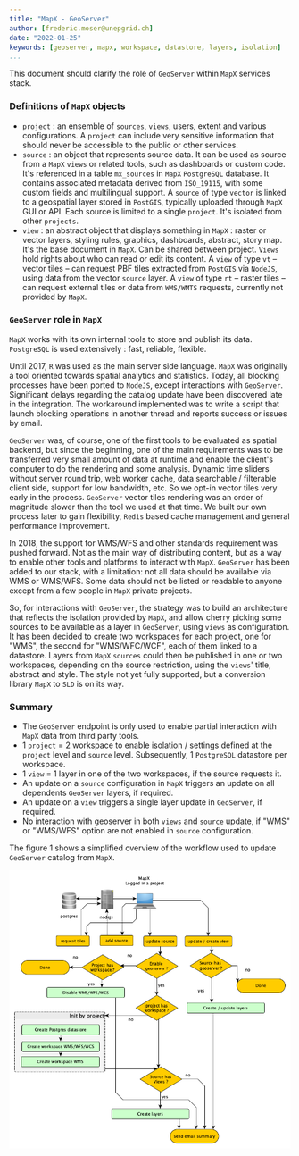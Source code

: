 ```yaml
---
title: "MapX - GeoServer"
author: [frederic.moser@unepgrid.ch]
date: "2022-01-25"
keywords: [geoserver, mapx, workspace, datastore, layers, isolation]
...
```



This document should clarify the role of `GeoServer` within `MapX` services stack. 

### Definitions of `MapX` objects 

- `project` : an ensemble of `sources`, `views`, users, extent and various configurations. A `project` can include very sensitive information that should never be accessible to the public or other services. 
- `source` : an object that represents source data. It can be used as source from a `MapX` `views` or related tools, such as dashboards or custom code. It's referenced in a table `mx_sources` in `MapX` `PostgreSQL` database. It contains associated metadata derived from `ISO_19115`, with some custom fields and multilingual support. A `source` of type `vector` is linked to a geospatial layer stored in `PostGIS`, typically uploaded through `MapX` GUI or API. Each source is limited to a single `project`. It's isolated from other `projects`.
- `view` : an abstract object that displays something in `MapX` : raster or vector layers, styling rules, graphics, dashboards, abstract, story map. It's the base document in `MapX`. Can be shared between project. `Views` hold rights about who can read or edit its content. A `view` of type `vt` – vector tiles – can request PBF tiles extracted from `PostGIS` via `NodeJS`, using data from the vector `source` layer. A `view` of type `rt` – raster tiles – can request external tiles or data from `WMS/WMTS` requests, currently not provided by `MapX`.


### `GeoServer` role in `MapX` 


`MapX` works with its own internal tools to store and publish its data. `PostgreSQL` is used extensively : fast, reliable, flexible.

Until 2017, `R` was used as the main server side language. `MapX` was originally a tool oriented towards spatial analytics and statistics. Today, all blocking processes have been ported to `NodeJS`, except interactions with `GeoServer`. Significant delays regarding the catalog update have been discovered late in the integration. The workaround implemented was to write a script that launch blocking operations in another thread and reports success or issues by email.
 
`GeoServer` was, of course, one of the first tools to be evaluated as spatial backend, but since the beginning, one of the main requirements was to be transferred very small amount of data at runtime and enable the client's computer to do the rendering and some analysis. Dynamic time sliders without server round trip, web worker cache, data searchable / filterable client side, support for low bandwidth, etc. So we opt-in vector tiles very early in the process. `GeoServer` vector tiles rendering was an order of magnitude slower than the tool we used at that time. We built our own process later to gain flexibility, `Redis` based cache management and general performance improvement.

In 2018, the support for WMS/WFS and other standards requirement was pushed forward. Not as the main way of distributing content, but as a way to enable other tools and platforms to interact with `MapX`. `GeoServer` has been added to our stack, with a limitation: not all data should be available via WMS or WMS/WFS. Some data should not be listed or readable to anyone except from a few people in `MapX` private projects.

So, for interactions with `GeoServer`, the strategy was to build an architecture that reflects the isolation provided by `MapX`, and allow cherry picking some sources to be available as a layer in `GeoServer`, using `views` as configuration. It has been decided to create two workspaces for each project, one for "WMS", the second for "WMS/WFC/WCF", each of them linked to a datastore. Layers from `MapX` `sources` could then be published in one or two workspaces, depending on the source restriction, using the `views`' title, abstract and style. The style not yet fully supported, but a conversion library `MapX` to `SLD` is on its way.


### Summary 

- The `GeoServer` endpoint is only used to enable partial interaction with `MapX` data from third party tools.
- 1 `project` = 2 workspace to enable isolation /  settings defined at the `project` level and `source` level. Subsequently, 1 `PostgreSQL` datastore per workspace.
- 1 `view` = 1 layer in one of the two workspaces, if the source requests it.
- An update on a `source` configuration in `MapX` triggers an update on all dependents `GeoServer` layers, if required.
- An update on a `view` triggers a single layer update in `GeoServer`, if required.
- No interaction with geoserver in both `views` and `source` update, if "WMS" or "WMS/WFS" option are not enabled in `source` configuration.

The figure 1 shows a simplified overview of the workflow used to update `GeoServer` catalog from `MapX`.

![Partial MapX - GeoServer interactions](./geoserver_mapx.png)
